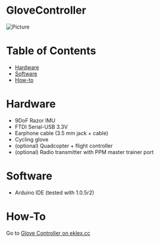 GloveController
===============

![Picture](http://eklex.cc/wp-content/uploads/2014/10/P1080462.jpg)

# Table of Contents

* [Hardware](#hardware)
* [Software](#software)
* [How-to](#how-to)

# <a name="hardware"></a>Hardware
* 9DoF Razor IMU
* FTDI Serial-USB 3.3V
* Earphone cable (3.5 mm jack + cable)
* Cycling glove
* (optional) Quadcopter + flight controller
* (optional) Radio transmitter with PPM master trainer port

# <a name="software"></a>Software
* Arduino IDE (tested with 1.0.5r2)

# <a name="how-to"></a>How-To
Go to [Glove Controller on eklex.cc](http://eklex.cc/glove-controller/)

